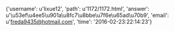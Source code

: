 {'username': u'lixue12', 'path': u'1172/1172.html', 'answer': u'\u53ef\u4ee5\u901a\u8fc7\u8bbe\u7f6e\u65ad\u70b9', 'email': u'freda9435@hotmail.com', 'time': '2016-02-23:22:14:23'}